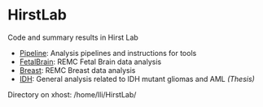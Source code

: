 HirstLab
========

Code and summary results in Hirst Lab

* [Pipeline](./Pipeline): Analysis pipelines and instructions for tools
* [FetalBrain](./FetalBrain): REMC Fetal Brain data analysis
* [Breast](./Breast): REMC Breast data analysis
* [IDH](./IDH): General analysis related to IDH mutant gliomas and AML _(Thesis)_     

Directory on xhost: /home/lli/HirstLab/    
